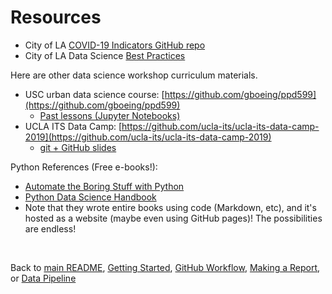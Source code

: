 # Resources

* City of LA [COVID-19 Indicators GitHub repo](https://github.com/CityOfLosAngeles/covid19-indicators)
* City of LA Data Science [Best Practices](https://cityoflosangeles.github.io/best-practices/)

Here are other data science workshop curriculum materials.

* USC urban data science course: [https://github.com/gboeing/ppd599](https://github.com/gboeing/ppd599)
    * [Past lessons (Jupyter Notebooks)](https://github.com/gboeing/ppd599/tree/2d037ea8b6213b6ce71196a74c8afb2f72415937)
* UCLA ITS Data Camp: [https://github.com/ucla-its/ucla-its-data-camp-2019](https://github.com/ucla-its/ucla-its-data-camp-2019)
    * [git + GitHub slides](https://github.com/ucla-its/ucla-its-data-camp-2019/tree/master/Day4)

Python References (Free e-books!):
* [Automate the Boring Stuff with Python](https://automatetheboringstuff.com/)
* [Python Data Science Handbook](https://jakevdp.github.io/PythonDataScienceHandbook/)
* Note that they wrote entire books using code (Markdown, etc), and it's hosted as a website (maybe even using GitHub pages)! The possibilities are endless!

<br>

Back to [main README](./README.md), [Getting Started](./getting_started.md), [GitHub Workflow](./github_version_control.md), [Making a Report](./making_report.md), or [Data Pipeline](./data_pipeline.md)